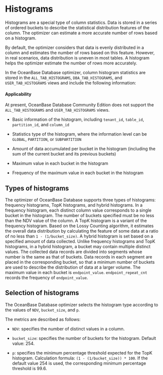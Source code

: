# Histograms

Histograms are a special type of column statistics. Data is stored in a series of ordered buckets to describe the statistical distribution features of the column. The optimizer can estimate a more accurate number of rows based on a histogram.

By default, the optimizer considers that data is evenly distributed in a column and estimates the number of rows based on this feature. However, in real scenarios, data distribution is uneven in most tables. A histogram helps the optimizer estimate the number of rows more accurately.

In the OceanBase Database optimizer, column histogram statistics are stored in the `ALL_TAB_HISTOGRAMS`, `DBA_TAB_HISTOGRAMS`, and `USER_TAB_HISTOGRAMS` views and include the following information:

  <main id="notice" >
    <h4>Applicability</h4>
    <p>At present, OceanBase Database Community Edition does not support the <code>ALL_TAB_HISTOGRAMS</code> and <code>USER_TAB_HISTOGRAMS</code> views.</p>
  </main>

* Basic information of the histogram, including `tenant_id`, `table_id`, `partition_id`, and `column_id`

* Statistics type of the histogram, where the information level can be `GLOBAL`, `PARTITION`, or `SUBPARTITION`

* Amount of data accumulated per bucket in the histogram (including the sum of the current bucket and its previous buckets)

* Maximum value in each bucket in the histogram

* Frequency of the maximum value in each bucket in the histogram

## Types of histograms

The optimizer of OceanBase Database supports three types of histograms: frequency histograms, TopK histograms, and hybrid histograms.
In a frequency histogram, each distinct column value corresponds to a single bucket in the histogram. The number of buckets specified must be no less than the NDV value of the column.
A TopK histogram is a variant of the frequency histogram. Based on the Lossy Counting algorithm, it estimates the overall data distribution by calculating the feature of some data at a ratio of no less than `1 - (1/bucket_size)`.
A hybrid histogram is set based on a specified amount of data collected. Unlike frequency histograms and TopK histograms, in a hybrid histogram, a bucket may contain multiple distinct values. The collected data records are divided into segments whose number is the same as that of buckets. Data records in each segment are placed in the corresponding bucket, so that a minimum number of buckets are used to describe the distribution of data at a larger volume. The maximum value in each bucket is `endpoint_value`. `endpoint_repeat_cnt` records the frequency of `endpoint_value`.

## Selection of histograms

The OceanBase Database optimizer selects the histogram type according to the values of `NDV`, `bucket_size`, and `p`. 

<!-- The following figure shows the strategy for selecting histograms.

![Histogram 1](https://help-static-aliyun-doc.aliyuncs.com/assets/img/zh-CN/3149703461/p392712.png) -->

The metrics are described as follows:

* `NDV`: specifies the number of distinct values in a column.

* `bucket_size`: specifies the number of buckets for the histogram. Default value: 254.

* `p`: specifies the minimum percentage threshold expected for the TopK histogram. Calculation formula: `(1 - (1/bucket_size)) * 100`. If the default value 254 is used, the corresponding minimum percentage threshold is 99.6.
